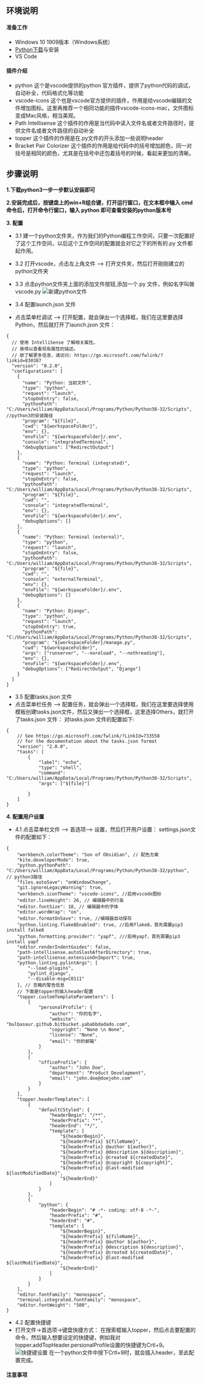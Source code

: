 ## **环境说明**
#### 准备工作
* Windows 10 1909版本（Windows系统）
* [Python下载](https://www.python.org/)与安装
* VS Code

#### 插件介绍
* python
这个是vscode提供的python 官方插件，提供了python代码的调试，自动补全，代码格式化等功能
* vscode-icons
这个也是vscode官方提供的插件，作用是给vscode编辑的文件增加图标。这里再推荐一个相同功能的插件vscode-icons-mac，文件图标变成Mac风格，相当美观。
* Path Intellisense
    这个插件的作用是当代码中读入文件名或者文件路径时，提供文件名或者文件路径的自动补全
* topper
这个插件的作用是在.py文件的开头添加一些说明header
* Bracket Pair Colorizer
这个插件的作用是给代码中的括号增加颜色，同一对括号是相同的颜色，尤其是在括号中还包着括号的时候，看起来更加的清晰。

## **步骤说明**
**1.下载python3一步一步默认安装即可**

**2.安装完成后，按键盘上的win+R组合键，打开运行窗口，在文本框中输入 cmd 命令后，打开命令行窗口，输入 python 即可查看安装的python版本号**

**3. 配置**
* 3.1 建一个python文件夹，作为我们的Python编程工作空间，只要一次配置好了这个工作空间，以后这个工作空间的配置就会对它之下的所有的.py 文件都起作用。

* 3.2 打开vscode，点击左上角文件 —> 打开文件夹，然后打开刚刚建立的python文件夹

* 3.3 点击python文件夹上面的添加文件按钮,添加一个.py 文件，例如名字叫做vscode.py
![新建python文件](../../img/w_img/vp1.png)

* 3.4 配置launch.json 文件
* 点击菜单栏调试 —> 打开配置，就会弹出一个选择框，我们在这里要选择Python，然后就打开了launch.json 文件：
```
{
  // 使用 IntelliSense 了解相关属性。
  // 悬停以查看现有属性的描述。
  // 欲了解更多信息，请访问: https://go.microsoft.com/fwlink/?linkid=830387
  "version": "0.2.0",
  "configurations": [
    {
      "name": "Python: 当前文件",
      "type": "python",
      "request": "launch",
      "stopOnEntry": false,
      "pythonPath": "C:/Users/william/AppData/Local/Programs/Python/Python38-32/Scripts", //python3的安装路径
      "program": "${file}",
      "cwd": "${workspaceFolder}",
      "env": {},
      "envFile": "${workspaceFolder}/.env",
      "console": "integratedTerminal",
      "debugOptions": ["RedirectOutput"]
    },
    {
      "name": "Python: Terminal (integrated)",
      "type": "python",
      "request": "launch",
      "stopOnEntry": false,
      "pythonPath": "C:/Users/william/AppData/Local/Programs/Python/Python38-32/Scripts",
      "program": "${file}",
      "cwd": "",
      "console": "integratedTerminal",
      "env": {},
      "envFile": "${workspaceFolder}/.env",
      "debugOptions": []
    },
    {
      "name": "Python: Terminal (external)",
      "type": "python",
      "request": "launch",
      "stopOnEntry": false,
      "pythonPath": "C:/Users/william/AppData/Local/Programs/Python/Python38-32/Scripts",
      "program": "${file}",
      "cwd": "",
      "console": "externalTerminal",
      "env": {},
      "envFile": "${workspaceFolder}/.env",
      "debugOptions": []
    },
    {
      "name": "Python: Django",
      "type": "python",
      "request": "launch",
      "stopOnEntry": true,
      "pythonPath": "C:/Users/william/AppData/Local/Programs/Python/Python38-32/Scripts",
      "program": "${workspaceFolder}/manage.py",
      "cwd": "${workspaceFolder}",
      "args": ["runserver", "--noreload", "--nothreading"],
      "env": {},
      "envFile": "${workspaceFolder}/.env",
      "debugOptions": ["RedirectOutput", "Django"]
    }
  ]
}
```
* 3.5 配置tasks.json 文件
* 点击菜单栏任务 —> 配置任务，就会弹出一个选择框，我们在这里要选择使用模板创建tasks.json文件，然后又弹出一个选择框，这里选择Others，就打开了tasks.json 文件：
对tasks.json 文件的配置如下:
```
{
    // See https://go.microsoft.com/fwlink/?LinkId=733558
    // for the documentation about the tasks.json format
    "version": "2.0.0",
    "tasks": [
        {
            "label": "echo",
            "type": "shell",
            "command": "C:/Users/william/AppData/Local/Programs/Python/Python38-32/Scripts",
            "args": ["${file}"]
            
        }
    ]
}
```

**4. 配置用户设置**
* 4.1 点击菜单栏文件 —> 首选项—> 设置，然后打开用户设置：
settings.json文件的配置如下：
```
{
    "workbench.colorTheme": "Son of Obsidian", // 配色方案
    "kite.developerMode": true,
    "python.pythonPath": "C:/Users/william/AppData/Local/Programs/Python/Python38-32/python", // python3路径
    "files.autoSave": "onWindowChange",
    "git.ignoreLegacyWarning": true,
    "workbench.iconTheme": "vscode-icons", //启用vscode图标
    "editor.lineHeight": 26, // 编辑器中的行高
    "editor.fontSize": 18, // 编辑器中的字体
    "editor.wordWrap": "on",
    "editor.formatOnSave": true, //编辑器自动保存
    "python.linting.flake8Enabled": true, //启用flake8，首先需要pip3 install falke8
    "python.formatting.provider": "yapf", ///启用yapf，首先需要pip3 install yapf
    "editor.renderIndentGuides": false,
    "path-intellisense.autoSlashAfterDirectory": true,
    "path-intellisense.extensionOnImport": true,
    "python.linting.pylintArgs": [
        "--load-plugins",
        "pylint_django",
        "--disable-msg=C0111"
    ], // 忽略的警告信息
    // 下面是topper的插入header配置
    "topper.customTemplateParameters": [
        {
            "personalProfile": {
                "author": "你的名字",
                "website": "bulbasaur.github.bitbucket.yababbdadado.com",
                "copyright": "None \n None",
                "license": "None",
                "email": "你的邮箱"
            }
        },
        {
            "officeProfile": {
                "author": "John Doe",
                "department": "Product Development",
                "email": "john.doe@doejohn.com"
            }
        }
    ],
    "topper.headerTemplates": [
        {
            "defaultCStyled": {
                "headerBegin": "/**",
                "headerPrefix": "*",
                "headerEnd": "*/",
                "template": [
                    "${headerBegin}",
                    "${headerPrefix} ${fileName}",
                    "${headerPrefix} @author ${author}",
                    "${headerPrefix} @description ${description}",
                    "${headerPrefix} @created ${createdDate}",
                    "${headerPrefix} @copyright ${copyright}",
                    "${headerPrefix} @last-modified ${lastModifiedDate}",
                    "${headerEnd}"
                ]
            }
        },
        {
            "python": {
                "headerBegin": "# -*- coding: utf-8 -*-",
                "headerPrefix": "#",
                "headerEnd": "#",
                "template": [
                    "${headerBegin}",
                    "${headerPrefix} ${fileName}",
                    "${headerPrefix} @author ${author}",
                    "${headerPrefix} @description ${description}",
                    "${headerPrefix} @created ${createdDate}",
                    "${headerPrefix} @last-modified ${lastModifiedDate}",
                    "${headerEnd}"
                ]
            }
        }
    ],
    "editor.fontFamily": "monospace",
    "terminal.integrated.fontFamily": "monospace",
    "editor.fontWeight": "500",
}
```

* 4.2 配置快捷键
* 打开文件->首选项->键盘快捷方式：
在搜索框输入topper，然后点击要配置的命令，然后输入想要设定的快捷键，例如我对topper.addTopHeader.persionalProfile设置的快捷键为Crtl+9。
![快捷键设置](../../img/w_img/vp2.png)
在一个python文件中按下Crtl+9时，就会插入header，至此配置完成。

#### 注意事项